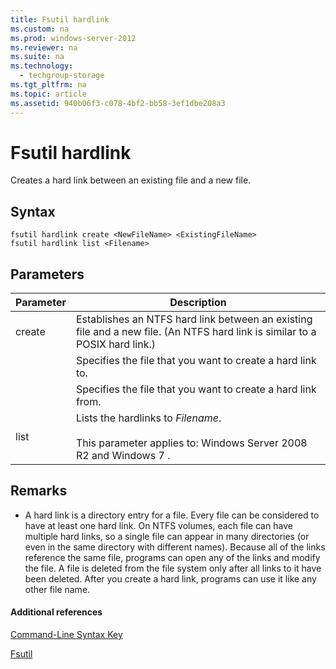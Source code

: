 ```yaml
---
title: Fsutil hardlink
ms.custom: na
ms.prod: windows-server-2012
ms.reviewer: na
ms.suite: na
ms.technology: 
  - techgroup-storage
ms.tgt_pltfrm: na
ms.topic: article
ms.assetid: 940b06f3-c078-4bf2-bb58-3ef1dbe208a3
---
```

# Fsutil hardlink
Creates a hard link between an existing file and a new file.

## Syntax

```
fsutil hardlink create <NewFileName> <ExistingFileName>
fsutil hardlink list <Filename>
```

## Parameters

|Parameter|Description|
|-------------|---------------|
|create|Establishes an NTFS hard link between an existing file and a new file. (An NTFS hard link is similar to a POSIX hard link.)|
|<NewFileName>|Specifies the file that you want to create a hard link to.|
|<ExistingFileName>|Specifies the file that you want to create a hard link from.|
|list|Lists the hardlinks to *Filename*.<br /><br />This parameter applies to:  Windows Server 2008 R2  and  Windows 7 .|

## Remarks

-   A hard link is a directory entry for a file. Every file can be considered to have at least one hard link. On NTFS volumes, each file can have multiple hard links, so a single file can appear in many directories (or even in the same directory with different names). Because all of the links reference the same file, programs can open any of the links and modify the file. A file is deleted from the file system only after all links to it have been deleted. After you create a hard link, programs can use it like any other file name.

#### Additional references
[Command-Line Syntax Key](../Command-Line-Syntax-Key.md)

[Fsutil](Fsutil.md)


